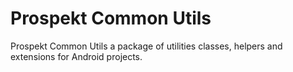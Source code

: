 # Prospekt Common Utils
Prospekt Common Utils a package of utilities classes, helpers and extensions for Android projects.

